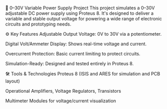 🔧 0–30V Variable Power Supply Project
This project simulates a 0–30V adjustable DC power supply using Proteus 8. It's designed to deliver a variable and stable output voltage for powering a wide range of electronic circuits and prototyping needs.

⚙️ Key Features
Adjustable Output Voltage: 0V to 30V via a potentiometer.

Digital Volt/Ammeter Display: Shows real-time voltage and current.

Overcurrent Protection: Basic current limiting to protect circuits.

Simulation-Ready: Designed and tested entirely in Proteus 8.

🛠 Tools & Technologies
Proteus 8 (ISIS and ARES for simulation and PCB layout)

Operational Amplifiers, Voltage Regulators, Transistors

Multimeter Modules for voltage/current visualization
